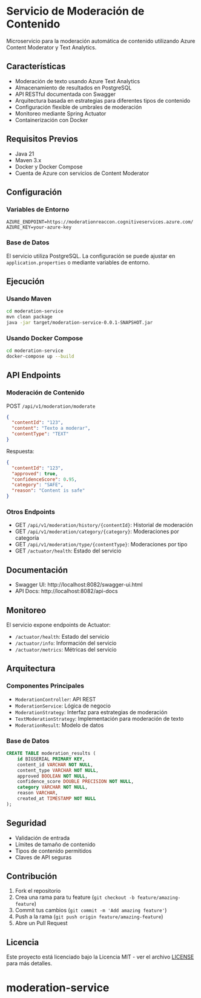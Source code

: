 # Servicio de Moderación de Contenido

Microservicio para la moderación automática de contenido utilizando Azure Content Moderator y Text Analytics.

## Características

- Moderación de texto usando Azure Text Analytics
- Almacenamiento de resultados en PostgreSQL
- API RESTful documentada con Swagger
- Arquitectura basada en estrategias para diferentes tipos de contenido
- Configuración flexible de umbrales de moderación
- Monitoreo mediante Spring Actuator
- Containerización con Docker

## Requisitos Previos

- Java 21
- Maven 3.x
- Docker y Docker Compose
- Cuenta de Azure con servicios de Content Moderator

## Configuración

### Variables de Entorno

```properties
AZURE_ENDPOINT=https://moderationreaccon.cognitiveservices.azure.com/
AZURE_KEY=your-azure-key
```

### Base de Datos

El servicio utiliza PostgreSQL. La configuración se puede ajustar en `application.properties` o mediante variables de entorno.

## Ejecución

### Usando Maven

```bash
cd moderation-service
mvn clean package
java -jar target/moderation-service-0.0.1-SNAPSHOT.jar
```

### Usando Docker Compose

```bash
cd moderation-service
docker-compose up --build
```

## API Endpoints

### Moderación de Contenido

POST `/api/v1/moderation/moderate`
```json
{
  "contentId": "123",
  "content": "Texto a moderar",
  "contentType": "TEXT"
}
```

Respuesta:
```json
{
  "contentId": "123",
  "approved": true,
  "confidenceScore": 0.95,
  "category": "SAFE",
  "reason": "Content is safe"
}
```

### Otros Endpoints

- GET `/api/v1/moderation/history/{contentId}`: Historial de moderación
- GET `/api/v1/moderation/category/{category}`: Moderaciones por categoría
- GET `/api/v1/moderation/type/{contentType}`: Moderaciones por tipo
- GET `/actuator/health`: Estado del servicio

## Documentación

- Swagger UI: http://localhost:8082/swagger-ui.html
- API Docs: http://localhost:8082/api-docs

## Monitoreo

El servicio expone endpoints de Actuator:
- `/actuator/health`: Estado del servicio
- `/actuator/info`: Información del servicio
- `/actuator/metrics`: Métricas del servicio

## Arquitectura

### Componentes Principales

- `ModerationController`: API REST
- `ModerationService`: Lógica de negocio
- `ModerationStrategy`: Interfaz para estrategias de moderación
- `TextModerationStrategy`: Implementación para moderación de texto
- `ModerationResult`: Modelo de datos

### Base de Datos

```sql
CREATE TABLE moderation_results (
    id BIGSERIAL PRIMARY KEY,
    content_id VARCHAR NOT NULL,
    content_type VARCHAR NOT NULL,
    approved BOOLEAN NOT NULL,
    confidence_score DOUBLE PRECISION NOT NULL,
    category VARCHAR NOT NULL,
    reason VARCHAR,
    created_at TIMESTAMP NOT NULL
);
```

## Seguridad

- Validación de entrada
- Límites de tamaño de contenido
- Tipos de contenido permitidos
- Claves de API seguras

## Contribución

1. Fork el repositorio
2. Crea una rama para tu feature (`git checkout -b feature/amazing-feature`)
3. Commit tus cambios (`git commit -m 'Add amazing feature'`)
4. Push a la rama (`git push origin feature/amazing-feature`)
5. Abre un Pull Request

## Licencia

Este proyecto está licenciado bajo la Licencia MIT - ver el archivo [LICENSE](LICENSE) para más detalles.
# moderation-service
